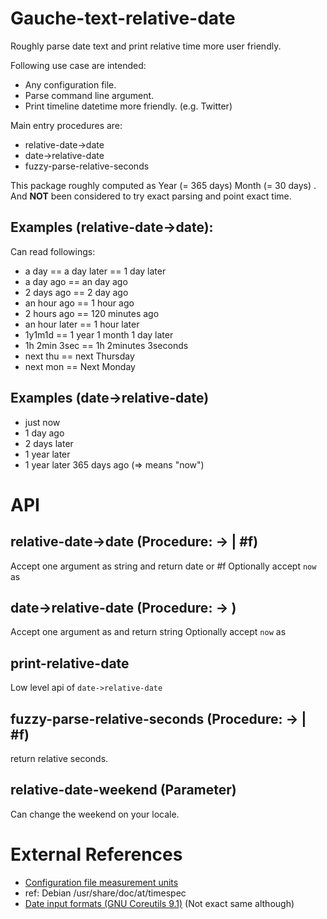 # Gauche-text-relative-date

Roughly parse date text and print relative time more user friendly.

Following use case are intended:

- Any configuration file.
- Parse command line argument.
- Print timeline datetime more friendly. (e.g. Twitter)

Main entry procedures are:

- relative-date->date
- date->relative-date
- fuzzy-parse-relative-seconds

This package roughly computed as Year (= 365 days) Month (= 30 days) . 
And **NOT** been considered to try exact parsing and point exact time.

## Examples (relative-date->date):

Can read followings:

- a day == a day later == 1 day later
- a day ago == an day ago
- 2 days ago == 2 day ago
- an hour ago == 1 hour ago
- 2 hours ago == 120 minutes ago
- an hour later == 1 hour later
- 1y1m1d == 1 year 1 month 1 day later
- 1h 2min 3sec == 1h 2minutes 3seconds
- next thu == next Thursday
- next mon == Next Monday

## Examples (date->relative-date)

- just now
- 1 day ago
- 2 days later
- 1 year later
- 1 year later 365 days ago (=> means "now")

# API

## relative-date->date (Procedure: <string> -> <date> | #f)

Accept one argument as string and return date or #f
Optionally accept `now` as <date>

## date->relative-date (Procedure: <date> -> <string>)

Accept one argument as <date> and return string
Optionally accept `now` as <date>

## print-relative-date

Low level api of `date->relative-date`

## fuzzy-parse-relative-seconds (Procedure: <string> -> <number> | #f)

return relative seconds.

## relative-date-weekend (Parameter)

Can change the weekend on your locale.

# External References

- [Configuration file measurement units](https://nginx.org/en/docs/syntax.html)
- ref: Debian /usr/share/doc/at/timespec
- [Date input formats (GNU Coreutils 9.1)](https://www.gnu.org/software/coreutils/manual/html_node/Date-input-formats.html#Date-input-formats) (Not exact same although)

